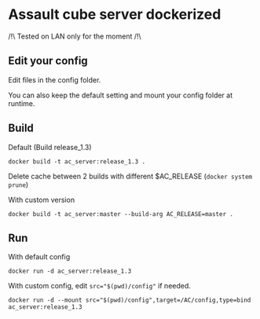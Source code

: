# Assault cube server dockerized

/!\ Tested on LAN only for the moment /!\

## Edit your config
Edit files in the config folder.

You can also keep the default setting and mount your config folder at runtime.

## Build

Default (Build release_1.3)
```
docker build -t ac_server:release_1.3 .
```

Delete cache between 2 builds with different $AC_RELEASE (`docker system prune`)

With custom version
```
docker build -t ac_server:master --build-arg AC_RELEASE=master .
```

## Run

With default config 
```
docker run -d ac_server:release_1.3
```

With custom config, edit `src="$(pwd)/config"` if needed.
```
docker run -d --mount src="$(pwd)/config",target=/AC/config,type=bind ac_server:release_1.3
```